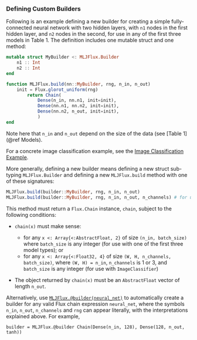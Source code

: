 ### Defining Custom Builders

Following is an example defining a new builder for creating a simple
fully-connected neural network with two hidden layers, with `n1` nodes
in the first hidden layer, and `n2` nodes in the second, for use in
any of the first three models in Table 1. The definition includes one
mutable struct and one method:

```julia
mutable struct MyBuilder <: MLJFlux.Builder
	n1 :: Int
	n2 :: Int
end

function MLJFlux.build(nn::MyBuilder, rng, n_in, n_out)
	init = Flux.glorot_uniform(rng)
        return Chain(
            Dense(n_in, nn.n1, init=init),
            Dense(nn.n1, nn.n2, init=init),
            Dense(nn.n2, n_out, init=init),
            )
end
```

Note here that `n_in` and `n_out` depend on the size of the data (see
[Table 1](@ref Models).

For a concrete image classification example, see
the [Image Classification Example](@ref).

More generally, defining a new builder means defining a new struct
sub-typing `MLJFlux.Builder` and defining a new `MLJFlux.build` method
with one of these signatures:

```julia
MLJFlux.build(builder::MyBuilder, rng, n_in, n_out)
MLJFlux.build(builder::MyBuilder, rng, n_in, n_out, n_channels) # for use with `ImageClassifier`
```

This method must return a `Flux.Chain` instance, `chain`, subject to the
following conditions:

- `chain(x)` must make sense:
  - for any `x <: Array{<:AbstractFloat, 2}` of size `(n_in,
    batch_size)` where `batch_size` is any integer (for use with one
    of the first three model types); or
  - for any `x <: Array{<:Float32, 4}` of size `(W, H, n_channels,
    batch_size)`, where `(W, H) = n_in`, `n_channels` is 1 or 3, and
    `batch_size` is any integer (for use with `ImageClassifier`)

- The object returned by `chain(x)` must be an `AbstractFloat` vector
  of length `n_out`.

Alternatively, use [`MLJFlux.@builder(neural_net)`](@ref) to automatically create a builder for
any valid Flux chain expression `neural_net`, where the symbols `n_in`, `n_out`,
`n_channels` and `rng` can appear literally, with the interpretations explained above. For
example,

```
builder = MLJFlux.@builder Chain(Dense(n_in, 128), Dense(128, n_out, tanh))
```